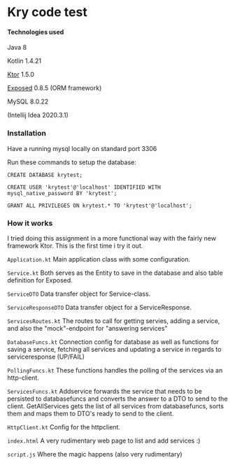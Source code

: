 # Kry code test

#### Technologies used
Java 8

Kotlin 1.4.21

[Ktor](https://ktor.io/) 1.5.0

[Exposed](https://github.com/JetBrains/Exposed) 0.8.5 (ORM framework) 

MySQL 8.0.22

(Intellij Idea 2020.3.1)
### Installation

Have a running mysql locally on standard port 3306 

Run these commands to setup the database:
```
CREATE DATABASE krytest;

CREATE USER 'krytest'@'localhost' IDENTIFIED WITH mysql_native_password BY 'krytest';

GRANT ALL PRIVILEGES ON krytest.* TO 'krytest'@'localhost';
```


### How it works

I tried doing this assignment in a more functional way with the fairly new framework Ktor. This is the first time i try it out.

`Application.kt`
Main application class with some configuration.

`Service.kt`
Both serves as the Entity to save in the database and also table definition for Exposed.

`ServiceDTO`
Data transfer object for Service-class.

`ServiceResponseDTO`
Data transfer object for a ServiceResponse.

`ServicesRoutes.kt`
The routes to call for getting servies, adding a service, and also the "mock"-endpoint for "answering services"

`DatabaseFuncs.kt`
Connection config for database as well as functions for saving a service, fetching all services and updating a service in regards to serviceresponse (UP/FAIL)

`PollingFuncs.kt`
These functions handles the polling of the services via an http-client.

`ServicesFuncs.kt`
Addservice forwards the service that needs to be persisted to databasefuncs and converts the answer to a DTO to send to the client.
GetAllServices gets the list of all services from databasefuncs, sorts them and maps them to DTO's ready to send to the client.

`HttpClient.kt`
Config for the httpclient.

`index.html`
A very rudimentary web page to list and add services :)

`script.js`
Where the magic happens (also very rudimentary)
